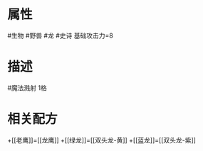 # 属性
#生物 
#野兽 
#龙 
#史诗 
基础攻击力=8
# 描述
#魔法溅射 1格
# 相关配方
+[[老鹰]]=[[龙鹰]]
+[[绿龙]]=[[双头龙-黄]]
+[[蓝龙]]=[[双头龙-紫]]